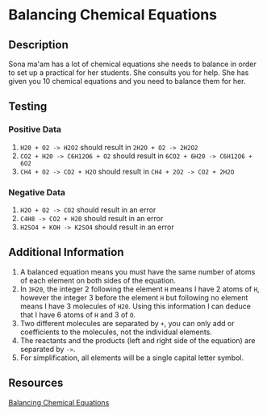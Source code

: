 # Balancing Chemical Equations

## Description

Sona ma'am has a lot of chemical equations she needs to balance in order to set up a practical for her students. She consults you for help. She has given you 10 chemical equations and you need to balance them for her.

## Testing

### Positive Data
1. `H20 + O2 -> H2O2` should result in `2H2O + O2 -> 2H2O2`
2. `CO2 + H20 -> C6H12O6 + O2` should result in `6CO2 + 6H20 -> C6H12O6 + 6O2`
3. `CH4 + O2 -> CO2 + H2O` should result in `CH4 + 2O2 -> CO2 + 2H2O`

### Negative Data
1. `H2O + O2 -> CO2` should result in an error
2. `C4H8 -> CO2 + H20` should result in an error
3. `H2SO4 + KOH -> K2SO4` should result in an error

## Additional Information
1. A balanced equation means you must have the same number of atoms of each element on both sides of the equation.
2. In `3H20`, the integer 2 following the element `H` means I have 2 atoms of `H`, however the integer 3 before the element `H` but following no element means I have 3 molecules of `H20`. Using this information I can deduce that I have 6 atoms of `H` and 3 of `O`.
3. Two different molecules are separated by ` + `, you can only add or coefficients to the molecules, not the individual elements.
4. The reactants and the products (left and right side of the equation) are separated by ` -> `.
5. For simplification, all elements will be a single capital letter symbol.

## Resources
[Balancing Chemical Equations](https://www.khanacademy.org/science/chemistry/chemical-reactions-stoichiome/balancing-chemical-equations/v/balancing-chemical-equations-introduction)